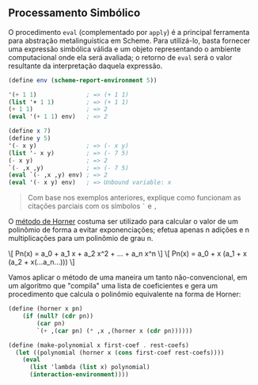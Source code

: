 ## Processamento Simbólico

O procedimento `eval` (complementado por `apply`) é a principal ferramenta para abstração metalinguística em Scheme.
Para utilizá-lo, basta fornecer uma expressão simbólica válida e um objeto representando o ambiente computacional onde ela será avaliada; o retorno de `eval` será o valor resultante da interpretação daquela expressão.

```scheme
(define env (scheme-report-environment 5))

'(+ 1 1)              ; => (+ 1 1)
(list '+ 1 1)         ; => (+ 1 1)
(+ 1 1)               ; => 2
(eval '(+ 1 1) env)   ; => 2

(define x 7)
(define y 5)
'(- x y)              ; => (- x y)
(list '- x y)         ; => (- 7 5)
(- x y)               ; => 2
`(- ,x ,y)            ; => (- 7 5)
(eval `(- ,x ,y) env) ; => 2
(eval '(- x y) env)   ; => Unbound variable: x
```

> Com base nos exemplos anteriores, explique como funcionam as citações parciais com os símbolos `` ` `` e `,`

O [método de Horner](https://en.wikipedia.org/wiki/Horner's_method) costuma ser utilizado para calcular o valor de um polinômio de forma a evitar exponenciações; efetua apenas n adições e n multiplicações para um polinômio de grau n.

\\[ Pn(x) = a_0 + a_1 x + a_2 x^2 + ... + a_n x^n \\]
\\[ Pn(x) = a_0 + x (a_1 + x (a_2 + x(...a_n...))) \\]

Vamos aplicar o método de uma maneira um tanto não-convencional, em um algoritmo que "compila" uma lista de coeficientes e gera um procedimento que calcula o polinômio equivalente na forma de Horner:

```scheme
(define (horner x pn)
    (if (null? (cdr pn))
        (car pn)
        `(+ ,(car pn) (* ,x ,(horner x (cdr pn))))))

(define (make-polynomial x first-coef . rest-coefs)
  (let ((polynomial (horner x (cons first-coef rest-coefs))))
    (eval
      (list 'lambda (list x) polynomial)
      (interaction-environment))))
```
